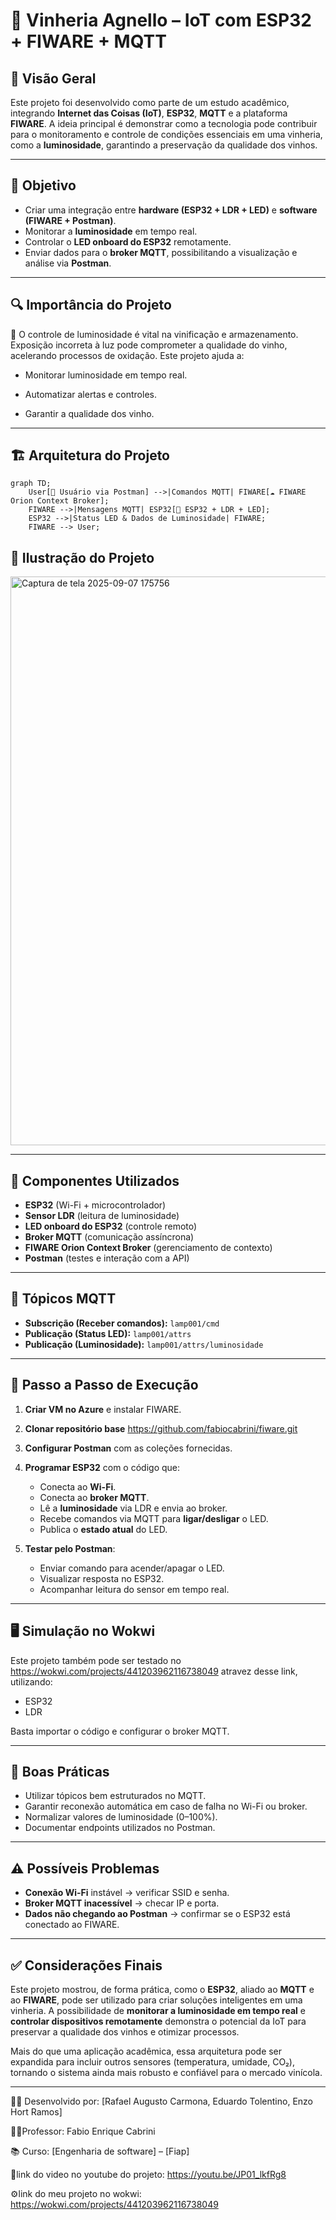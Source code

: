 # 🍇 Vinheria Agnello – IoT com ESP32 + FIWARE + MQTT

## 📌 Visão Geral

Este projeto foi desenvolvido como parte de um estudo acadêmico, integrando **Internet das Coisas (IoT)**, **ESP32**, **MQTT** e a plataforma **FIWARE**. A ideia principal é demonstrar como a tecnologia pode contribuir para o monitoramento e controle de condições essenciais em uma vinheria, como a **luminosidade**, garantindo a preservação da qualidade dos vinhos.

---

## 🎯 Objetivo

* Criar uma integração entre **hardware (ESP32 + LDR + LED)** e **software (FIWARE + Postman)**.
* Monitorar a **luminosidade** em tempo real.
* Controlar o **LED onboard do ESP32** remotamente.
* Enviar dados para o **broker MQTT**, possibilitando a visualização e análise via **Postman**.

---
## 🔍 Importância do Projeto

🍷 O controle de luminosidade é vital na vinificação e armazenamento. Exposição incorreta à luz pode comprometer a qualidade do vinho, acelerando processos de oxidação. Este projeto ajuda a:


* Monitorar luminosidade em tempo real.

* Automatizar alertas e controles.

* Garantir a qualidade dos vinho.

---

## 🏗️ Arquitetura do Projeto

```mermaid
graph TD;
    User[👤 Usuário via Postman] -->|Comandos MQTT| FIWARE[☁️ FIWARE Orion Context Broker];
    FIWARE -->|Mensagens MQTT| ESP32[📡 ESP32 + LDR + LED];
    ESP32 -->|Status LED & Dados de Luminosidade| FIWARE;
    FIWARE --> User;
```

## 📸 Ilustração do Projeto
<img width="1919" height="910" alt="Captura de tela 2025-09-07 175756" src="https://github.com/user-attachments/assets/3f04d768-3e18-48ae-bdb8-2a9cc9925ba5" />


---

## 🔧 Componentes Utilizados

* **ESP32** (Wi-Fi + microcontrolador)
* **Sensor LDR** (leitura de luminosidade)
* **LED onboard do ESP32** (controle remoto)
* **Broker MQTT** (comunicação assíncrona)
* **FIWARE Orion Context Broker** (gerenciamento de contexto)
* **Postman** (testes e interação com a API)

---

## 📡 Tópicos MQTT

* **Subscrição (Receber comandos):** `lamp001/cmd`
* **Publicação (Status LED):** `lamp001/attrs`
* **Publicação (Luminosidade):** `lamp001/attrs/luminosidade`

---

## 🚀 Passo a Passo de Execução

1. **Criar VM no Azure** e instalar FIWARE.
2. **Clonar repositório base** https://github.com/fabiocabrini/fiware.git
3. **Configurar Postman** com as coleções fornecidas.
4. **Programar ESP32** com o código que:

   * Conecta ao **Wi-Fi**.
   * Conecta ao **broker MQTT**.
   * Lê a **luminosidade** via LDR e envia ao broker.
   * Recebe comandos via MQTT para **ligar/desligar** o LED.
   * Publica o **estado atual** do LED.
5. **Testar pelo Postman**:

   * Enviar comando para acender/apagar o LED.
   * Visualizar resposta no ESP32.
   * Acompanhar leitura do sensor em tempo real.

---

## 🖥️ Simulação no Wokwi

Este projeto também pode ser testado no https://wokwi.com/projects/441203962116738049 atravez desse link, utilizando:

* ESP32
* LDR

Basta importar o código e configurar o broker MQTT.

---

## 📘 Boas Práticas

* Utilizar tópicos bem estruturados no MQTT.
* Garantir reconexão automática em caso de falha no Wi-Fi ou broker.
* Normalizar valores de luminosidade (0–100%).
* Documentar endpoints utilizados no Postman.

---

## ⚠️ Possíveis Problemas

* **Conexão Wi-Fi** instável → verificar SSID e senha.
* **Broker MQTT inacessível** → checar IP e porta.
* **Dados não chegando ao Postman** → confirmar se o ESP32 está conectado ao FIWARE.

---

## ✅ Considerações Finais

Este projeto mostrou, de forma prática, como o **ESP32**, aliado ao **MQTT** e ao **FIWARE**, pode ser utilizado para criar soluções inteligentes em uma vinheria. A possibilidade de **monitorar a luminosidade em tempo real** e **controlar dispositivos remotamente** demonstra o potencial da IoT para preservar a qualidade dos vinhos e otimizar processos.

Mais do que uma aplicação acadêmica, essa arquitetura pode ser expandida para incluir outros sensores (temperatura, umidade, CO₂), tornando o sistema ainda mais robusto e confiável para o mercado vinícola.

---

👨‍💻 Desenvolvido por: \[Rafael Augusto Carmona, Eduardo Tolentino, Enzo Hort Ramos]


👩‍🏫Professor: Fabio Enrique Cabrini


📚 Curso: \[Engenharia de software] – \[Fiap]


🎥link do video no youtube do projeto: https://youtu.be/JP01_lkfRg8


⚙️link do meu projeto no wokwi: https://wokwi.com/projects/441203962116738049


